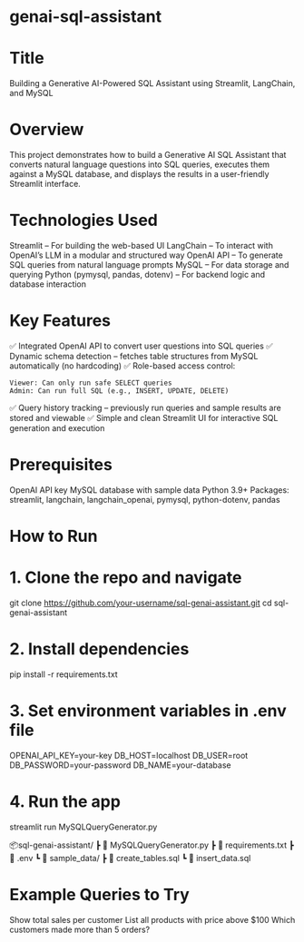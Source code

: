 # genai-sql-assistant
# Title
Building a Generative AI-Powered SQL Assistant using Streamlit, LangChain, and MySQL

# Overview
This project demonstrates how to build a Generative AI SQL Assistant that converts natural language questions into SQL queries, executes them against a MySQL database, and displays the results in a user-friendly Streamlit interface.

# Technologies Used

Streamlit – For building the web-based UI
LangChain – To interact with OpenAI’s LLM in a modular and structured way
OpenAI API – To generate SQL queries from natural language prompts
MySQL – For data storage and querying
Python (pymysql, pandas, dotenv) – For backend logic and database interaction

# Key Features
✅ Integrated OpenAI API to convert user questions into SQL queries
✅ Dynamic schema detection – fetches table structures from MySQL automatically (no hardcoding)
✅ Role-based access control:

    Viewer: Can only run safe SELECT queries
    Admin: Can run full SQL (e.g., INSERT, UPDATE, DELETE)
✅ Query history tracking – previously run queries and sample results are stored and viewable
✅ Simple and clean Streamlit UI for interactive SQL generation and execution

# Prerequisites

OpenAI API key
MySQL database with sample data
Python 3.9+
Packages: streamlit, langchain, langchain_openai, pymysql, python-dotenv, pandas

# How to Run

# 1. Clone the repo and navigate
git clone https://github.com/your-username/sql-genai-assistant.git
cd sql-genai-assistant

# 2. Install dependencies
pip install -r requirements.txt

# 3. Set environment variables in .env file
OPENAI_API_KEY=your-key
DB_HOST=localhost
DB_USER=root
DB_PASSWORD=your-password
DB_NAME=your-database

# 4. Run the app
streamlit run MySQLQueryGenerator.py

📦sql-genai-assistant/
 ┣ 📄 MySQLQueryGenerator.py
 ┣ 📄 requirements.txt
 ┣ 📄 .env
 ┗ 📁 sample_data/
     ┣ 📄 create_tables.sql
     ┗ 📄 insert_data.sql
     
# Example Queries to Try

Show total sales per customer
List all products with price above $100
Which customers made more than 5 orders?
